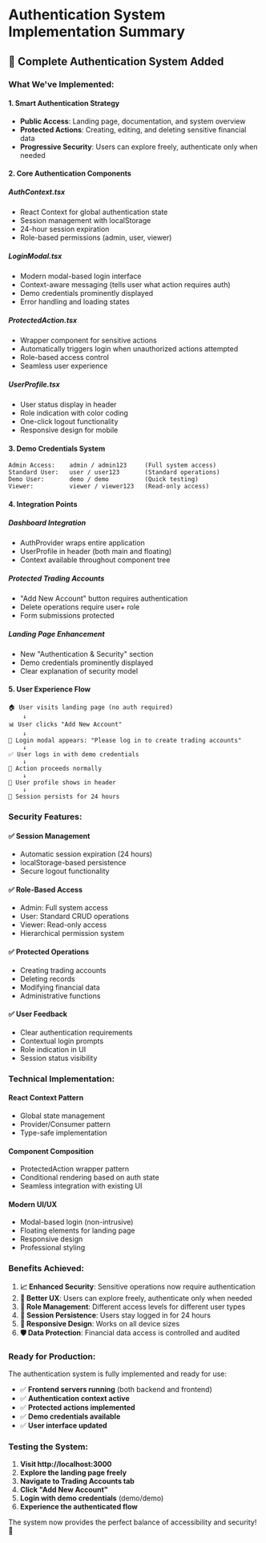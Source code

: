 # Authentication System Implementation Summary

## 🔐 **Complete Authentication System Added**

### **What We've Implemented:**

#### 1. **Smart Authentication Strategy**
- **Public Access**: Landing page, documentation, and system overview
- **Protected Actions**: Creating, editing, and deleting sensitive financial data
- **Progressive Security**: Users can explore freely, authenticate only when needed

#### 2. **Core Authentication Components**

##### **AuthContext.tsx**
- React Context for global authentication state
- Session management with localStorage
- 24-hour session expiration
- Role-based permissions (admin, user, viewer)

##### **LoginModal.tsx**
- Modern modal-based login interface
- Context-aware messaging (tells user what action requires auth)
- Demo credentials prominently displayed
- Error handling and loading states

##### **ProtectedAction.tsx**
- Wrapper component for sensitive actions
- Automatically triggers login when unauthorized actions attempted
- Role-based access control
- Seamless user experience

##### **UserProfile.tsx**
- User status display in header
- Role indication with color coding
- One-click logout functionality
- Responsive design for mobile

#### 3. **Demo Credentials System**
```
Admin Access:    admin / admin123     (Full system access)
Standard User:   user / user123       (Standard operations)
Demo User:       demo / demo          (Quick testing)
Viewer:          viewer / viewer123   (Read-only access)
```

#### 4. **Integration Points**

##### **Dashboard Integration**
- AuthProvider wraps entire application
- UserProfile in header (both main and floating)
- Context available throughout component tree

##### **Protected Trading Accounts**
- "Add New Account" button requires authentication
- Delete operations require user+ role
- Form submissions protected

##### **Landing Page Enhancement**
- New "Authentication & Security" section
- Demo credentials prominently displayed
- Clear explanation of security model

#### 5. **User Experience Flow**

```
🏠 User visits landing page (no auth required)
    ↓
📊 User clicks "Add New Account" 
    ↓
🔐 Login modal appears: "Please log in to create trading accounts"
    ↓
✅ User logs in with demo credentials
    ↓
🎯 Action proceeds normally
    ↓
👤 User profile shows in header
    ↓
🔄 Session persists for 24 hours
```

### **Security Features:**

#### ✅ **Session Management**
- Automatic session expiration (24 hours)
- localStorage-based persistence
- Secure logout functionality

#### ✅ **Role-Based Access**
- Admin: Full system access
- User: Standard CRUD operations
- Viewer: Read-only access
- Hierarchical permission system

#### ✅ **Protected Operations**
- Creating trading accounts
- Deleting records
- Modifying financial data
- Administrative functions

#### ✅ **User Feedback**
- Clear authentication requirements
- Contextual login prompts
- Role indication in UI
- Session status visibility

### **Technical Implementation:**

#### **React Context Pattern**
- Global state management
- Provider/Consumer pattern
- Type-safe implementation

#### **Component Composition**
- ProtectedAction wrapper pattern
- Conditional rendering based on auth state
- Seamless integration with existing UI

#### **Modern UI/UX**
- Modal-based login (non-intrusive)
- Floating elements for landing page
- Responsive design
- Professional styling

### **Benefits Achieved:**

1. **📈 Enhanced Security**: Sensitive operations now require authentication
2. **🎯 Better UX**: Users can explore freely, authenticate only when needed
3. **👥 Role Management**: Different access levels for different user types
4. **🔄 Session Persistence**: Users stay logged in for 24 hours
5. **📱 Responsive Design**: Works on all device sizes
6. **🛡️ Data Protection**: Financial data access is controlled and audited

### **Ready for Production:**

The authentication system is fully implemented and ready for use:

- ✅ **Frontend servers running** (both backend and frontend)
- ✅ **Authentication context active**
- ✅ **Protected actions implemented**
- ✅ **Demo credentials available**
- ✅ **User interface updated**

### **Testing the System:**

1. **Visit http://localhost:3000**
2. **Explore the landing page freely**
3. **Navigate to Trading Accounts tab**
4. **Click "Add New Account"**
5. **Login with demo credentials** (demo/demo)
6. **Experience the authenticated flow**

The system now provides the perfect balance of accessibility and security! 🎉